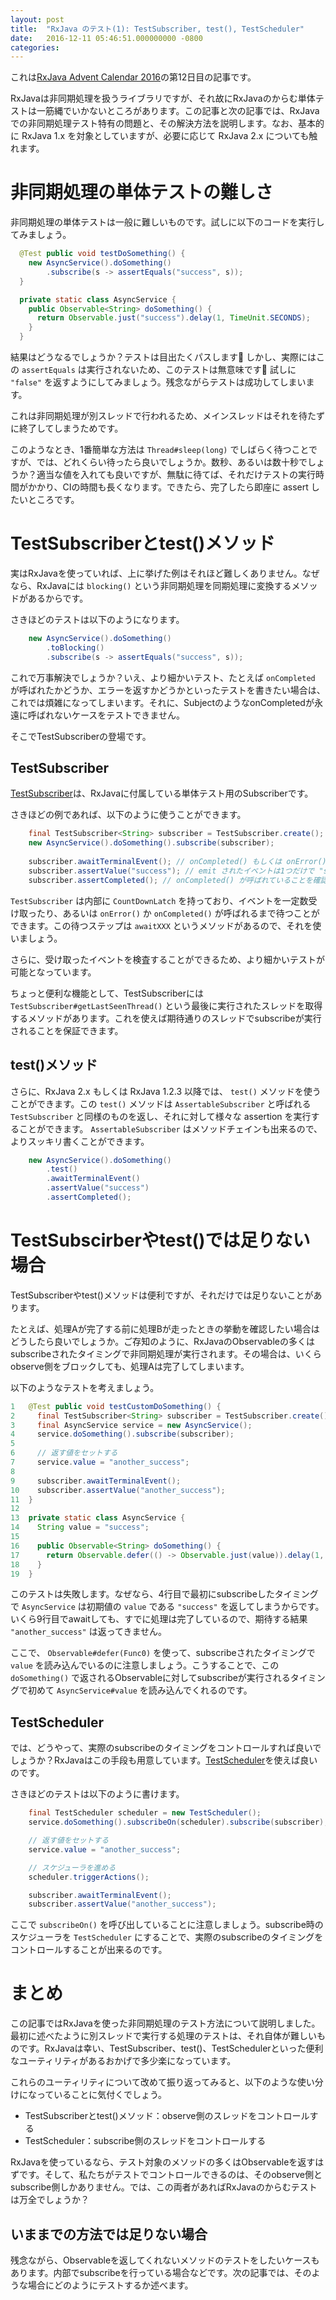 ```yaml
---
layout: post
title:  "RxJava のテスト(1): TestSubscriber, test(), TestScheduler"
date:   2016-12-11 05:46:51.000000000 -0800
categories: 
---
```

これは[RxJava Advent Calendar 2016](http://qiita.com/advent-calendar/2016/rxjava)の第12日目の記事です。

RxJavaは非同期処理を扱うライブラリですが、それ故にRxJavaのからむ単体テストは一筋縄でいかないところがあります。この記事と次の記事では、RxJavaでの非同期処理テスト特有の問題と、その解決方法を説明します。なお、基本的に RxJava 1.x を対象としていますが、必要に応じて RxJava 2.x についても触れます。

<!-- more -->

# 非同期処理の単体テストの難しさ
非同期処理の単体テストは一般に難しいものです。試しに以下のコードを実行してみましょう。

```java
  @Test public void testDoSomething() {
    new AsyncService().doSomething()
        .subscribe(s -> assertEquals("success", s));
  }

  private static class AsyncService {
    public Observable<String> doSomething() {
      return Observable.just("success").delay(1, TimeUnit.SECONDS);
    }
  }
```

結果はどうなるでしょうか？テストは目出たくパスします🎉 しかし、実際にはこの `assertEquals` は実行されないため、このテストは無意味です👹 試しに `"false"` を返すようにしてみましょう。残念ながらテストは成功してしまいます。

これは非同期処理が別スレッドで行われるため、メインスレッドはそれを待たずに終了してしまうためです。

このようなとき、1番簡単な方法は `Thread#sleep(long)` でしばらく待つことですが、では、どれくらい待ったら良いでしょうか。数秒、あるいは数十秒でしょうか？適当な値を入れても良いですが、無駄に待てば、それだけテストの実行時間がかかり、CIの時間も長くなります。できたら、完了したら即座に assert したいところです。

# TestSubscriberとtest()メソッド

実はRxJavaを使っていれば、上に挙げた例はそれほど難しくありません。なぜなら、RxJavaには `blocking()` という非同期処理を同期処理に変換するメソッドがあるからです。

さきほどのテストは以下のようになります。

```java
    new AsyncService().doSomething()
        .toBlocking()
        .subscribe(s -> assertEquals("success", s));
```

これで万事解決でしょうか？いえ、より細かいテスト、たとえば `onCompleted` が呼ばれたかどうか、エラーを返すかどうかといったテストを書きたい場合は、これでは煩雑になってしまいます。それに、SubjectのようなonCompletedが永遠に呼ばれないケースをテストできません。

そこでTestSubscriberの登場です。

## TestSubscriber
[TestSubscriber](http://reactivex.io/RxJava/javadoc/rx/observers/TestSubscriber.html)は、RxJavaに付属している単体テスト用のSubscriberです。

さきほどの例であれば、以下のように使うことができます。

```java
    final TestSubscriber<String> subscriber = TestSubscriber.create();
    new AsyncService().doSomething().subscribe(subscriber);
    
    subscriber.awaitTerminalEvent(); // onCompleted() もしくは onError() が呼ばれるまで待つ
    subscriber.assertValue("success"); // emit されたイベントは1つだけで "success" のはず
    subscriber.assertCompleted(); // onCompleted() が呼ばれていることを確認
```

`TestSubscriber` は内部に `CountDownLatch` を持っており、イベントを一定数受け取ったり、あるいは `onError()` か `onCompleted()` が呼ばれるまで待つことができます。この待つステップは `awaitXXX` というメソッドがあるので、それを使いましょう。

さらに、受け取ったイベントを検査することができるため、より細かいテストが可能となっています。

ちょっと便利な機能として、TestSubscriberには `TestSubscriber#getLastSeenThread()` という最後に実行されたスレッドを取得するメソッドがあります。これを使えば期待通りのスレッドでsubscribeが実行されることを保証できます。

## test()メソッド

さらに、RxJava 2.x もしくは RxJava 1.2.3 以降では、 `test()` メソッドを使うことができます。この `test()` メソッドは `AssertableSubscriber` と呼ばれる `TestSubscriber` と同様のものを返し、それに対して様々な assertion を実行することができます。 `AssertableSubscriber` はメソッドチェインも出来るので、よりスッキリ書くことができます。

```java
    new AsyncService().doSomething()
        .test()
        .awaitTerminalEvent()
        .assertValue("success")
        .assertCompleted();
```

# TestSubscirberやtest()では足りない場合
TestSubscriberやtest()メソッドは便利ですが、それだけでは足りないことがあります。

たとえば、処理Aが完了する前に処理Bが走ったときの挙動を確認したい場合はどうしたら良いでしょうか。ご存知のように、RxJavaのObservableの多くはsubscribeされたタイミングで非同期処理が実行されます。その場合は、いくらobserve側をブロックしても、処理Aは完了してしまいます。

以下のようなテストを考えましょう。

```java
1   @Test public void testCustomDoSomething() {
2     final TestSubscriber<String> subscriber = TestSubscriber.create();
3     final AsyncService service = new AsyncService();
4     service.doSomething().subscribe(subscriber);
5
6     // 返す値をセットする
7     service.value = "another_success";
8
9     subscriber.awaitTerminalEvent();
10    subscriber.assertValue("another_success");
11  }
12
13  private static class AsyncService {
14    String value = "success";
15
16    public Observable<String> doSomething() {
17      return Observable.defer(() -> Observable.just(value)).delay(1, TimeUnit.SECONDS);
18    }
19  }
```

このテストは失敗します。なぜなら、4行目で最初にsubscribeしたタイミングで `AsyncService` は初期値の `value` である `"success"` を返してしまうからです。いくら9行目でawaitしても、すでに処理は完了しているので、期待する結果 `"another_success"` は返ってきません。

ここで、 `Observable#defer(Func0)` を使って、subscribeされたタイミングで `value` を読み込んでいるのに注意しましょう。こうすることで、この `doSomething()` で返されるObservableに対してsubscribeが実行されるタイミングで初めて `AsyncService#value` を読み込んでくれるのです。

## TestScheduler

では、どうやって、実際のsubscribeのタイミングをコントロールすれば良いでしょうか？RxJavaはこの手段も用意しています。[TestScheduler](http://reactivex.io/RxJava/javadoc/rx/schedulers/TestScheduler.html)を使えば良いのです。

さきほどのテストは以下のように書けます。

```java
    final TestScheduler scheduler = new TestScheduler();
    service.doSomething().subscribeOn(scheduler).subscribe(subscriber);

    // 返す値をセットする
    service.value = "another_success";

    // スケジューラを進める
    scheduler.triggerActions();

    subscriber.awaitTerminalEvent();
    subscriber.assertValue("another_success");
```

ここで `subscribeOn()` を呼び出していることに注意しましょう。subscribe時のスケジューラを `TestScheduler` にすることで、実際のsubscribeのタイミングをコントロールすることが出来るのです。

# まとめ

この記事ではRxJavaを使った非同期処理のテスト方法について説明しました。最初に述べたように別スレッドで実行する処理のテストは、それ自体が難しいものです。RxJavaは幸い、TestSubscriber、test()、TestSchedulerといった便利なユーティリティがあるおかげで多少楽になっています。

これらのユーティリティについて改めて振り返ってみると、以下のような使い分けになっていることに気付くでしょう。

- TestSubscriberとtest()メソッド：observe側のスレッドをコントロールする
- TestScheduler：subscribe側のスレッドをコントロールする

RxJavaを使っているなら、テスト対象のメソッドの多くはObservableを返すはずです。そして、私たちがテストでコントロールできるのは、そのobserve側とsubscribe側しかありません。では、この両者があればRxJavaのからむテストは万全でしょうか？

## いままでの方法では足りない場合

残念ながら、Observableを返してくれないメソッドのテストをしたいケースもあります。内部でsubscribeを行っている場合などです。次の記事では、そのような場合にどのようにテストするか述べます。